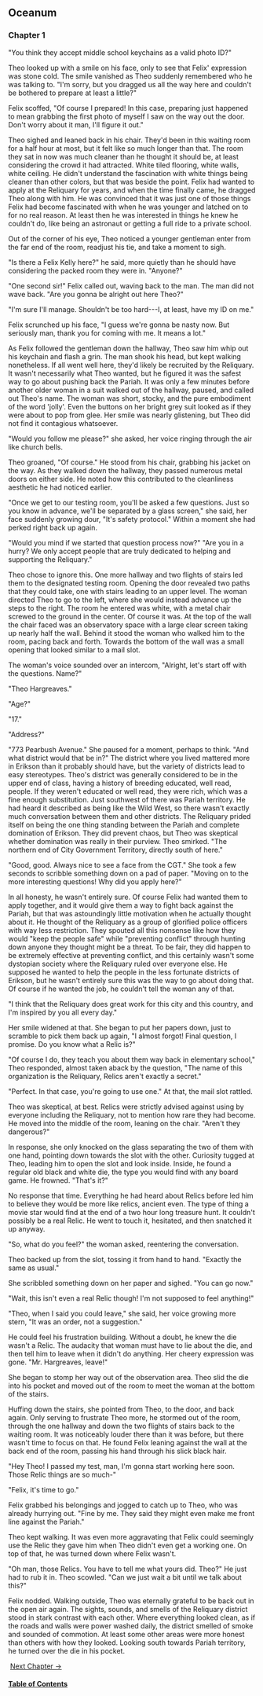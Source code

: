 ## Oceanum

### Chapter 1

"You think they accept middle school keychains as a valid photo ID?"

Theo looked up with a smile on his face, only to see that Felix' expression was stone cold. The smile vanished as Theo suddenly remembered who he was talking to. "I'm sorry, but you dragged us all the way here and couldn't be bothered to prepare at least a little?"

Felix scoffed, "Of course I prepared! In this case, preparing just happened to mean grabbing the first photo of myself I saw on the way out the door. Don't worry about it man, I'll figure it out."

Theo sighed and leaned back in his chair. They'd been in this waiting room for a half hour at most, but it felt like so much longer than that. The room they sat in now was much cleaner than he thought it should be, at least considering the crowd it had attracted. White tiled flooring, white walls, white ceiling. He didn't understand the fascination with white things being cleaner than other colors, but that was beside the point. Felix had wanted to apply at the Reliquary for years, and when the time finally came, he dragged Theo along with him. He was convinced that it was just one of those things Felix had become fascinated with when he was younger and latched on to for no real reason. At least then he was interested in things he knew he couldn't do, like being an astronaut or getting a full ride to a private school.

Out of the corner of his eye, Theo noticed a younger gentleman enter from the far end of the room, readjust his tie, and take a moment to sigh. 

"Is there a Felix Kelly here?" he said, more quietly than he should have considering the packed room they were in. "Anyone?"

"One second sir!" Felix called out, waving back to the man. The man did not wave back. "Are you gonna be alright out here Theo?"

"I'm sure I'll manage. Shouldn't be too hard---I, at least, have my ID on me."

Felix scrunched up his face, "I guess we're gonna be nasty now. But seriously man, thank you for coming with me. It means a lot." 

As Felix followed the gentleman down the hallway, Theo saw him whip out his keychain and flash a grin. The man shook his head, but kept walking nonetheless. If all went well here, they'd likely be recruited by the Reliquary. It wasn't necessarily what Theo wanted, but he figured it was the safest way to go about pushing back the Pariah. It was only a few minutes before another older woman in a suit walked out of the hallway, paused, and called out Theo's name. The woman was short, stocky, and the pure embodiment of the word 'jolly'. Even the buttons on her bright grey suit looked as if they were about to pop from glee. Her smile was nearly glistening, but Theo did not find it contagious whatsoever. 

"Would you follow me please?" she asked, her voice ringing through the air like church bells. 

Theo groaned, "Of course." He stood from his chair, grabbing his jacket on the way. As they walked down the hallway, they passed numerous metal doors on either side. He noted how this contributed to the cleanliness aesthetic he had noticed earlier.

"Once we get to our testing room, you'll be asked a few questions. Just so you know in advance, we'll be separated by a glass screen," she said, her face suddenly growing dour, "It's safety protocol." Within a moment she had perked right back up again.

"Would you mind if we started that question process now?"
"Are you in a hurry? We only accept people that are truly dedicated to helping and supporting the Reliquary."

Theo chose to ignore this. One more hallway and two flights of stairs led them to the designated testing room. Opening the door revealed two paths that they could take, one with stairs leading to an upper level. The woman directed Theo to go to the left, where she would instead advance up the steps to the right. The room he entered was white, with a metal chair screwed to the ground in the center. Of course it was. At the top of the wall the chair faced was an observatory space with a large clear screen taking up nearly half the wall. Behind it stood the woman who walked him to the room, pacing back and forth. Towards the bottom of the wall was a small opening that looked similar to a mail slot.

The woman's voice sounded over an intercom, "Alright, let's start off with the questions. Name?"

"Theo Hargreaves."

"Age?"

"17."

"Address?"

"773 Pearbush Avenue." 
She paused for a moment, perhaps to think. "And what district would that be in?" 
The district where you lived mattered more in Erikson than it probably should have, but the variety of districts lead to easy stereotypes. Theo's district was generally considered to be in the upper end of class, having a history of breeding educated, well read, people. If they weren't educated or well read, they were rich, which was a fine enough substitution. Just southwest of there was Pariah territory. He had heard it described as being like the Wild West, so there wasn't exactly much conversation between them and other districts. The Reliquary prided itself on being the one thing standing between the Pariah and complete domination of Erikson. They did prevent chaos, but Theo was skeptical whether domination was really in their purview. Theo smirked. "The northern end of City Government Territory, directly south of here." 

"Good, good. Always nice to see a face from the CGT." She took a few seconds to scribble something down on a pad of paper. "Moving on to the more interesting questions! Why did you apply here?"

In all honesty, he wasn't entirely sure. Of course Felix had wanted them to apply together, and it would give them a way to fight back against the Pariah, but that was astoundingly little motivation when he actually thought about it. He thought of the Reliquary as a group of glorified police officers with way less restriction. They spouted all this nonsense like how they would "keep the people safe" while "preventing conflict" through hunting down anyone they thought might be a threat. To be fair, they did happen to be extremely effective at preventing conflict, and this certainly wasn't some dystopian society where the Reliquary ruled over everyone else. He supposed he wanted to help the people in the less fortunate districts of Erikson, but he wasn't entirely sure this was the way to go about doing that. Of course if he wanted the job, he couldn't tell the woman any of that. 

"I think that the Reliquary does great work for this city and this country, and I'm inspired by you all every day."

Her smile widened at that. She began to put her papers down, just to scramble to pick them back up again, "I almost forgot! Final question, I promise. Do you know what a Relic is?"

"Of course I do, they teach you about them way back in elementary school," Theo responded, almost taken aback by the question, "The name of this organization is the Reliquary, Relics aren't exactly a secret."

"Perfect. In that case, you're going to use one." At that, the mail slot rattled.

Theo was skeptical, at best. Relics were strictly advised against using by everyone including the Reliquary, not to mention how rare they had become. He moved into the middle of the room, leaning on the chair. "Aren't they dangerous?"

In response, she only knocked on the glass separating the two of them with one hand, pointing down towards the slot with the other. Curiosity tugged at Theo, leading him to open the slot and look inside. Inside, he found a regular old black and white die, the type you would find with any board game. He frowned. "That's it?"

No response that time. Everything he had heard about Relics before led him to believe they would be more like relics, ancient even. The type of thing a movie star would find at the end of a two hour long treasure hunt. It couldn't possibly be a real Relic. He went to touch it, hesitated, and then snatched it up anyway.

"So, what do you feel?" the woman asked, reentering the conversation.

Theo backed up from the slot, tossing it from hand to hand. "Exactly the same as usual."

She scribbled something down on her paper and sighed. "You can go now."

"Wait, this isn't even a real Relic though! I'm not supposed to feel anything!"

"Theo, when I said you could leave," she said, her voice growing more stern, "It was an order, not a suggestion."

He could feel his frustration building. Without a doubt, he knew the die wasn't a Relic. The audacity that woman must have to lie about the die, and then tell him to leave when it didn't do anything. Her cheery expression was gone. "Mr. Hargreaves, leave!"

She began to stomp her way out of the observation area. Theo slid the die into his pocket and moved out of the room to meet the woman at the bottom of the stairs.

Huffing down the stairs, she pointed from Theo, to the door, and back again. Only serving to frustrate Theo more, he stormed out of the room, through the one hallway and down the two flights of stairs back to the waiting room. It was noticeably louder there than it was before, but there wasn't time to focus on that. He found Felix leaning against the wall at the back end of the room, passing his hand through his slick black hair.

"Hey Theo! I passed my test, man, I'm gonna start working here soon. Those Relic things are so much-"

"Felix, it's time to go."

Felix grabbed his belongings and jogged to catch up to Theo, who was already hurrying out. "Fine by me. They said they might even make me front line against the Pariah."

Theo kept walking. It was even more aggravating that Felix could seemingly use the Relic they gave him when Theo didn't even get a working one. On top of that, he was turned down where Felix wasn't.

"Oh man, those Relics. You have to tell me what yours did. Theo?" 
He just had to rub it in. Theo scowled. "Can we just wait a bit until we talk about this?"

Felix nodded. Walking outside, Theo was eternally grateful to be back out in the open air again. The sights, sounds, and smells of the Reliquary district stood in stark contrast with each other. Where everything looked clean, as if the roads and walls were power washed daily, the district smelled of smoke and sounded of commotion. At least some other areas were more honest than others with how they looked. Looking south towards Pariah territory, he turned over the die in his pocket.

​																											[Next Chapter ->](chapter2.html)



#### [Table of Contents](index.md)
